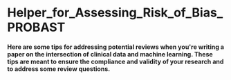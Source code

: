 # Helper_for_Assessing_Risk_of_Bias_PROBAST
 

#### Here are some tips for addressing potential reviews when you're writing a paper on the intersection of clinical data and machine learning. These tips are meant to ensure the compliance and validity of your research and to address some review questions.
